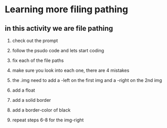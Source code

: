 # Learning more filing pathing #

## in this activity we are file pathing ##

1. check out the prompt

2. follow the psudo code and lets start coding

3. fix each of the file paths

4. make sure you look into each one, there are 4 mistakes

5. the .img need to add a -left on the first img and a -right on the 2nd img

6. add a float

7. add a solid border

8. add a border-color of black

9. repeat steps 6-8 for the img-right
